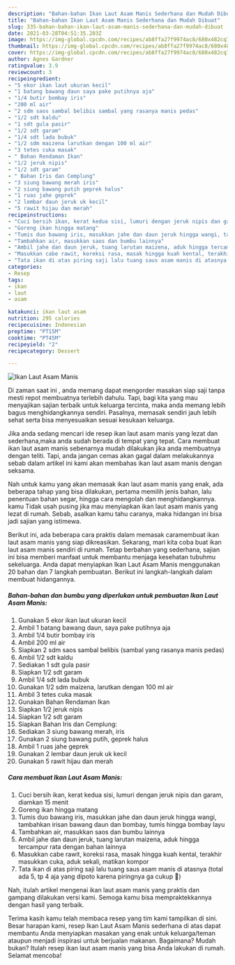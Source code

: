 ```yaml
---
description: "Bahan-bahan Ikan Laut Asam Manis Sederhana dan Mudah Dibuat"
title: "Bahan-bahan Ikan Laut Asam Manis Sederhana dan Mudah Dibuat"
slug: 335-bahan-bahan-ikan-laut-asam-manis-sederhana-dan-mudah-dibuat
date: 2021-03-28T04:51:35.203Z
image: https://img-global.cpcdn.com/recipes/ab8ffa27f9974ac8/680x482cq70/ikan-laut-asam-manis-foto-resep-utama.jpg
thumbnail: https://img-global.cpcdn.com/recipes/ab8ffa27f9974ac8/680x482cq70/ikan-laut-asam-manis-foto-resep-utama.jpg
cover: https://img-global.cpcdn.com/recipes/ab8ffa27f9974ac8/680x482cq70/ikan-laut-asam-manis-foto-resep-utama.jpg
author: Agnes Gardner
ratingvalue: 3.9
reviewcount: 3
recipeingredient:
- "5 ekor ikan laut ukuran kecil"
- "1 batang bawang daun saya pake putihnya aja"
- "1/4 butir bombay iris"
- "200 ml air"
- "2 sdm saos sambal belibis sambal yang rasanya manis pedas"
- "1/2 sdt kaldu"
- "1 sdt gula pasir"
- "1/2 sdt garam"
- "1/4 sdt lada bubuk"
- "1/2 sdm maizena larutkan dengan 100 ml air"
- "3 tetes cuka masak"
- " Bahan Rendaman Ikan"
- "1/2 jeruk nipis"
- "1/2 sdt garam"
- " Bahan Iris dan Cemplung"
- "3 siung bawang merah iris"
- "2 siung bawang putih geprek halus"
- "1 ruas jahe geprek"
- "2 lembar daun jeruk uk kecil"
- "5 rawit hijau dan merah"
recipeinstructions:
- "Cuci bersih ikan, kerat kedua sisi, lumuri dengan jeruk nipis dan garam, diamkan 15 menit"
- "Goreng ikan hingga matang"
- "Tumis duo bawang iris, masukkan jahe dan daun jeruk hingga wangi, tambahkan irisan bawang daun dan bombay, tumis hingga bombay layu"
- "Tambahkan air, masukkan saos dan bumbu lainnya"
- "Ambil jahe dan daun jeruk, tuang larutan maizena, aduk hingga tercampur rata dengan bahan lainnya"
- "Masukkan cabe rawit, koreksi rasa, masak hingga kuah kental, terakhir masukkan cuka, aduk sekali, matikan kompor"
- "Tata ikan di atas piring saji lalu tuang saus asam manis di atasnya (total ada 5, tp 4 aja yang dipoto karena piringnya ga cukup 🤭)"
categories:
- Resep
tags:
- ikan
- laut
- asam

katakunci: ikan laut asam 
nutrition: 295 calories
recipecuisine: Indonesian
preptime: "PT15M"
cooktime: "PT45M"
recipeyield: "2"
recipecategory: Dessert

---
```



![Ikan Laut Asam Manis](https://img-global.cpcdn.com/recipes/ab8ffa27f9974ac8/680x482cq70/ikan-laut-asam-manis-foto-resep-utama.jpg)

Di zaman  saat ini , anda memang dapat mengorder masakan siap saji tanpa mesti repot membuatnya terlebih dahulu. Tapi, bagi kita yang mau menyajikan sajian terbaik untuk keluarga tercinta, maka anda memang lebih bagus menghidangkannya sendiri. Pasalnya, memasak sendiri jauh lebih sehat serta bisa menyesuaikan sesuai kesukaan keluarga.

Jika anda sedang mencari ide resep ikan laut asam manis yang lezat dan sederhana,maka anda sudah berada di tempat yang tepat. Cara membuat ikan laut asam manis  sebenarnya mudah dilakukan jika anda membuatnya dengan teliti. Tapi, anda jangan cemas akan gagal dalam melakukannya 
sebab dalam artikel ini kami akan membahas ikan laut asam manis dengan seksama.  



Nah untuk kamu yang akan memasak ikan laut asam manis yang enak, ada beberapa tahap yang bisa dilakukan, pertama memilih jenis bahan, lalu penentuan bahan segar, hingga cara mengolah dan menghidangkannya. kamu Tidak usah pusing jika mau menyiapkan ikan laut asam manis yang lezat di rumah. Sebab, asalkan kamu  tahu caranya, maka hidangan ini bisa jadi sajian yang istimewa.

Berikut ini, ada beberapa cara praktis  dalam memasak caramembuat ikan laut asam manis yang siap dikreasikan. Sekarang, mari kita coba buat ikan laut asam manis sendiri di rumah. Tetap berbahan yang sederhana, sajian ini bisa memberi manfaat untuk membantu menjaga kesehatan tubuhmu sekeluarga. Anda dapat menyiapkan Ikan Laut Asam Manis menggunakan 20 bahan dan 7 langkah pembuatan. Berikut ini langkah-langkah dalam membuat hidangannya.

<!--inarticleads1-->

##### Bahan-bahan dan bumbu yang diperlukan untuk pembuatan Ikan Laut Asam Manis:

1. Gunakan 5 ekor ikan laut ukuran kecil
1. Ambil 1 batang bawang daun, saya pake putihnya aja
1. Ambil 1/4 butir bombay iris
1. Ambil 200 ml air
1. Siapkan 2 sdm saos sambal belibis (sambal yang rasanya manis pedas)
1. Ambil 1/2 sdt kaldu
1. Sediakan 1 sdt gula pasir
1. Siapkan 1/2 sdt garam
1. Ambil 1/4 sdt lada bubuk
1. Gunakan 1/2 sdm maizena, larutkan dengan 100 ml air
1. Ambil 3 tetes cuka masak
1. Gunakan  Bahan Rendaman Ikan
1. Siapkan 1/2 jeruk nipis
1. Siapkan 1/2 sdt garam
1. Siapkan  Bahan Iris dan Cemplung:
1. Sediakan 3 siung bawang merah, iris
1. Gunakan 2 siung bawang putih, geprek halus
1. Ambil 1 ruas jahe geprek
1. Gunakan 2 lembar daun jeruk uk kecil
1. Gunakan 5 rawit hijau dan merah




<!--inarticleads2-->

##### Cara membuat Ikan Laut Asam Manis:

1. Cuci bersih ikan, kerat kedua sisi, lumuri dengan jeruk nipis dan garam, diamkan 15 menit
1. Goreng ikan hingga matang
1. Tumis duo bawang iris, masukkan jahe dan daun jeruk hingga wangi, tambahkan irisan bawang daun dan bombay, tumis hingga bombay layu
1. Tambahkan air, masukkan saos dan bumbu lainnya
1. Ambil jahe dan daun jeruk, tuang larutan maizena, aduk hingga tercampur rata dengan bahan lainnya
1. Masukkan cabe rawit, koreksi rasa, masak hingga kuah kental, terakhir masukkan cuka, aduk sekali, matikan kompor
1. Tata ikan di atas piring saji lalu tuang saus asam manis di atasnya (total ada 5, tp 4 aja yang dipoto karena piringnya ga cukup 🤭)




Nah, itulah artikel mengenai  ikan laut asam manis  yang praktis dan gampang dilakukan versi kami. Semoga kamu bisa mempraktekkannya dengan hasil yang terbaik. 

Terima kasih kamu telah membaca resep yang tim kami tampilkan di sini. Besar harapan kami, resep  Ikan Laut Asam Manis sederhana di atas dapat membantu Anda menyiapkan masakan yang enak untuk keluarga/teman ataupun menjadi inspirasi untuk berjualan makanan. Bagaimana? Mudah bukan? Itulah resep ikan laut asam manis yang bisa Anda lakukan di rumah. Selamat mencoba!

